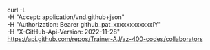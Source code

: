 curl -L \
  -H "Accept: application/vnd.github+json" \
  -H "Authorization: Bearer github_pat_xxxxxxxxxxxxlY" \
  -H "X-GitHub-Api-Version: 2022-11-28" \
   https://api.github.com/repos/Trainer-AJ/az-400-codes/collaborators
